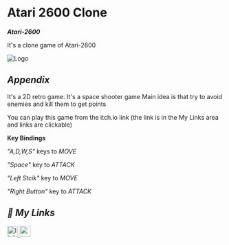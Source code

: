 # Atari 2600 Clone
 
***Atari-2600***

It's a clone game of Atari-2600


![Logo](https://img.itch.zone/aW1hZ2UvMTg4ODc3My8xMTEwMDM1OS5naWY=/250x600/ejrPYP.gif)


## ***Appendix***

 It's a 2D retro game. It's a space shooter game Main idea is that try to avoid enemies and kill them to get points

 You can play this game from the itch.io link (the link is in the My Links area and links are clickable)

**Key Bindings**

*"A,D,W,S"* keys to *MOVE* 

*"Space"* key to *ATTACK*

*"Left Stcik"* key to *MOVE* 

*"Right Button"* key to *ATTACK*

## ***🔗 My Links***


 
 
<a href="https://linkedin.com/in/enginc4n" target="_blank">
<img src=https://img.shields.io/badge/linkedin-%231E77B5.svg?&style=for-the-badge&logo=linkedin&logoColor=white alt=linkedin style="margin-bottom: 5px;"height="25" />
<a href="https://enginc4n.itch.io/atari-2600-clone" target="_blank">
<img src=https://img.shields.io/badge/itchio-enginc4n-critical?logo=Itch.io height="25">
